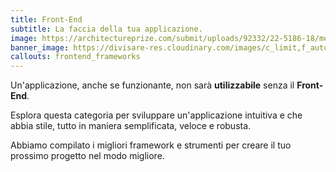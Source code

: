```yaml
---
title: Front-End
subtitle: La faccia della tua applicazione.
image: https://architectureprize.com/submit/uploads/92332/22-5186-18/medium/0d2c35229f4d38eac96124e333311a44.jpg
banner_image: https://divisare-res.cloudinary.com/images/c_limit,f_auto,h_2000,q_auto,w_3000/v1535534936/m6xrgsqcxwufdytdtt6g/atah-heli-stage.jpg
callouts: frontend_frameworks
---
```


Un'applicazione, anche se funzionante, non sarà **utilizzabile** senza il **Front-End**.

Esplora questa categoria per sviluppare un'applicazione intuitiva e che abbia stile, tutto in maniera semplificata, veloce e robusta.

Abbiamo compilato i migliori framework e strumenti per creare il tuo prossimo progetto nel modo migliore.